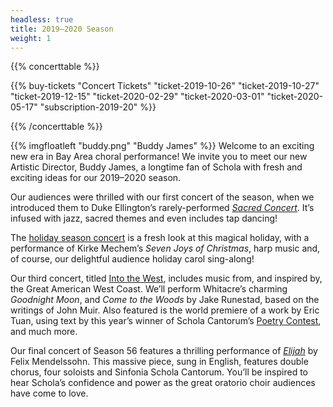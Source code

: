 ```yaml
---
headless: true
title: 2019–2020 Season
weight: 1
---
```


{{% concerttable %}}

{{% buy-tickets "Concert Tickets" "ticket-2019-10-26" "ticket-2019-10-27" "ticket-2019-12-15" "ticket-2020-02-29" "ticket-2020-03-01" "ticket-2020-05-17" "subscription-2019-20" %}}  

{{% /concerttable %}}

{{% imgfloatleft "buddy.png" "Buddy James" %}}
Welcome to an exciting new era in Bay Area choral performance! We invite you to
meet our new Artistic Director, Buddy James, a longtime fan of Schola with fresh
and exciting ideas for our 2019–2020 season.

Our audiences were thrilled with our first concert of the season,
when we introduced them to Duke Ellington’s rarely-performed
_[Sacred Concert](/concerts/schola-swings)_. It’s infused with jazz, sacred themes
and even includes tap dancing!

The [holiday season concert](/concerts/the-joys-of-christmas) is a fresh look at
this magical holiday, with a performance of Kirke Mechem’s _Seven Joys of
Christmas_, harp music and, of course, our delightful audience holiday carol
sing-along!

Our third concert, titled [Into the West](/concerts/into-the-west), includes
music from, and inspired by, the Great American West Coast. We’ll perform
Whitacre’s charming _Goodnight Moon_, and _Come to the Woods_ by Jake Runestad,
based on the writings of John Muir. Also featured is the world premiere of a
work by Eric Tuan, using text by this year’s winner of Schola Cantorum’s
[Poetry Contest](/poetry), and much more.

Our final concert of Season 56 features a thrilling performance of
_[Elijah](/concerts/elijah)_ by Felix Mendelssohn. This massive piece, sung in
English, features double chorus, four soloists and Sinfonia Schola Cantorum.
You’ll be inspired to hear Schola’s confidence and power as the great oratorio
choir audiences have come to love.
